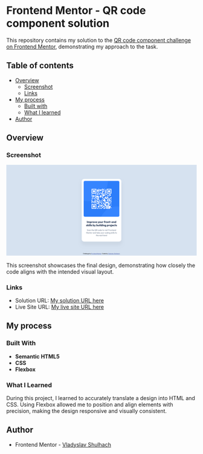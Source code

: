 # Frontend Mentor - QR code component solution

This repository contains my solution to the [QR code component challenge on Frontend Mentor](https://www.frontendmentor.io/challenges/qr-code-component-iux_sIO_H), demonstrating my approach to the task.

## Table of contents

- [Overview](#overview)
  - [Screenshot](#screenshot)
  - [Links](#links)
- [My process](#my-process)
  - [Built with](#built-with)
  - [What I learned](#what-i-learned)
- [Author](#author)

## Overview

### Screenshot

![Screenshot](./preview.png)

This screenshot showcases the final design, demonstrating how closely the code aligns with the intended visual layout.

### Links

- Solution URL: [My solution URL here](https://www.frontendmentor.io/solutions/qr-code-component-solution-using-html-and-css-_kFF9aDrOg)
- Live Site URL: [My live site URL here](https://vladyslav-shulhach.github.io/qr-code-component-main/)

## My process

### Built With
- **Semantic HTML5**
- **CSS**
- **Flexbox**

### What I Learned
During this project, I learned to accurately translate a design into HTML and CSS. Using Flexbox allowed me to position and align elements with precision, making the design responsive and visually consistent.

## Author

- Frontend Mentor - [Vladyslav Shulhach](https://www.frontendmentor.io/profile/Vladyslav-Shulhach)
